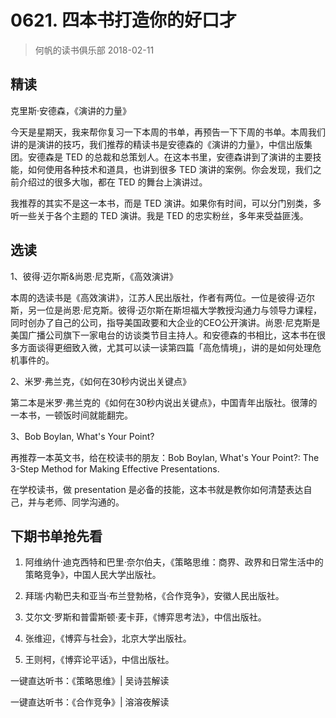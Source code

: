 # 0621. 四本书打造你的好口才
> 何帆的读书俱乐部
2018-02-11

## 精读
克里斯·安德森，《演讲的力量》

今天是星期天，我来帮你复习一下本周的书单，再预告一下下周的书单。本周我们讲的是演讲的技巧，我们推荐的精读书是安德森的《演讲的力量》，中信出版集团。安德森是 TED 的总裁和总策划人。在这本书里，安德森讲到了演讲的主要技能，如何使用各种技术和道具，也讲到很多 TED 演讲的案例。你会发现，我们之前介绍过的很多大咖，都在 TED 的舞台上演讲过。

我推荐的其实不是这一本书，而是 TED 演讲。如果你有时间，可以分门别类，多听一些关于各个主题的 TED 演讲。我是 TED 的忠实粉丝，多年来受益匪浅。

## 选读
1、彼得·迈尔斯&尚恩·尼克斯，《高效演讲》

本周的选读书是《高效演讲》，江苏人民出版社，作者有两位。一位是彼得·迈尔斯，另一位是尚恩·尼克斯。彼得·迈尔斯在斯坦福大学教授沟通力与领导力课程，同时创办了自己的公司，指导美国政要和大企业的CEO公开演讲。尚恩·尼克斯是美国广播公司旗下一家电台的访谈类节目主持人。和安德森的书相比，这本书在很多方面谈得更细致入微，尤其可以读一读第四篇「高危情境」，讲的是如何处理危机事件的。

2、米罗·弗兰克，《如何在30秒内说出关键点》

第二本是米罗·弗兰克的《如何在30秒内说出关键点》，中国青年出版社。很薄的一本书，一顿饭时间就能翻完。

3、Bob Boylan, What's Your Point?

再推荐一本英文书，给在校读书的朋友：Bob Boylan, What's Your Point?: The 3-Step Method for Making Effective Presentations.

在学校读书，做 presentation 是必备的技能，这本书就是教你如何清楚表达自己，并与老师、同学沟通的。

## 下期书单抢先看
1. 阿维纳什·迪克西特和巴里·奈尔伯夫，《策略思维：商界、政界和日常生活中的策略竞争》，中国人民大学出版社。

2. 拜瑞·内勒巴夫和亚当·布兰登勃格，《合作竞争》，安徽人民出版社。
3. 艾尔文·罗斯和普雷斯顿·麦卡菲，《博弈思考法》，中信出版社。
4. 张维迎，《博弈与社会》，北京大学出版社。
5. 王则柯，《博弈论平话》，中信出版社。

一键直达听书：《策略思维》| 吴诗芸解读

一键直达听书：《合作竞争》| 溶溶夜解读



